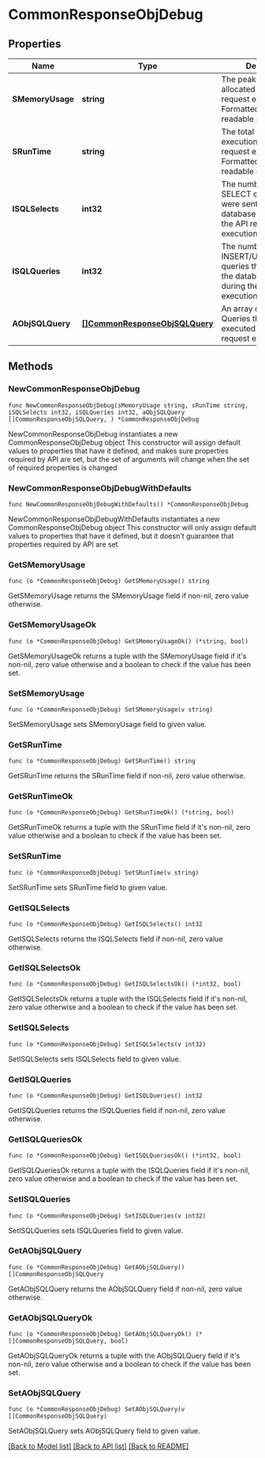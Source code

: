 # CommonResponseObjDebug

## Properties

Name | Type | Description | Notes
------------ | ------------- | ------------- | -------------
**SMemoryUsage** | **string** | The peak memory allocated during the API request execution. Formatted as a human readable string | 
**SRunTime** | **string** | The total server execution time of the API request execution. Formatted as a human readable string | 
**ISQLSelects** | **int32** | The number of SQL SELECT queries that were sent to the database server during the API request execution | 
**ISQLQueries** | **int32** | The number of SQL INSERT/UPDATE/DELETE queries that were sent to the database server during the API request execution | 
**AObjSQLQuery** | [**[]CommonResponseObjSQLQuery**](CommonResponseObjSQLQuery.md) | An array of the SQL Queries that were executed during the API request execution | 

## Methods

### NewCommonResponseObjDebug

`func NewCommonResponseObjDebug(sMemoryUsage string, sRunTime string, iSQLSelects int32, iSQLQueries int32, aObjSQLQuery []CommonResponseObjSQLQuery, ) *CommonResponseObjDebug`

NewCommonResponseObjDebug instantiates a new CommonResponseObjDebug object
This constructor will assign default values to properties that have it defined,
and makes sure properties required by API are set, but the set of arguments
will change when the set of required properties is changed

### NewCommonResponseObjDebugWithDefaults

`func NewCommonResponseObjDebugWithDefaults() *CommonResponseObjDebug`

NewCommonResponseObjDebugWithDefaults instantiates a new CommonResponseObjDebug object
This constructor will only assign default values to properties that have it defined,
but it doesn't guarantee that properties required by API are set

### GetSMemoryUsage

`func (o *CommonResponseObjDebug) GetSMemoryUsage() string`

GetSMemoryUsage returns the SMemoryUsage field if non-nil, zero value otherwise.

### GetSMemoryUsageOk

`func (o *CommonResponseObjDebug) GetSMemoryUsageOk() (*string, bool)`

GetSMemoryUsageOk returns a tuple with the SMemoryUsage field if it's non-nil, zero value otherwise
and a boolean to check if the value has been set.

### SetSMemoryUsage

`func (o *CommonResponseObjDebug) SetSMemoryUsage(v string)`

SetSMemoryUsage sets SMemoryUsage field to given value.


### GetSRunTime

`func (o *CommonResponseObjDebug) GetSRunTime() string`

GetSRunTime returns the SRunTime field if non-nil, zero value otherwise.

### GetSRunTimeOk

`func (o *CommonResponseObjDebug) GetSRunTimeOk() (*string, bool)`

GetSRunTimeOk returns a tuple with the SRunTime field if it's non-nil, zero value otherwise
and a boolean to check if the value has been set.

### SetSRunTime

`func (o *CommonResponseObjDebug) SetSRunTime(v string)`

SetSRunTime sets SRunTime field to given value.


### GetISQLSelects

`func (o *CommonResponseObjDebug) GetISQLSelects() int32`

GetISQLSelects returns the ISQLSelects field if non-nil, zero value otherwise.

### GetISQLSelectsOk

`func (o *CommonResponseObjDebug) GetISQLSelectsOk() (*int32, bool)`

GetISQLSelectsOk returns a tuple with the ISQLSelects field if it's non-nil, zero value otherwise
and a boolean to check if the value has been set.

### SetISQLSelects

`func (o *CommonResponseObjDebug) SetISQLSelects(v int32)`

SetISQLSelects sets ISQLSelects field to given value.


### GetISQLQueries

`func (o *CommonResponseObjDebug) GetISQLQueries() int32`

GetISQLQueries returns the ISQLQueries field if non-nil, zero value otherwise.

### GetISQLQueriesOk

`func (o *CommonResponseObjDebug) GetISQLQueriesOk() (*int32, bool)`

GetISQLQueriesOk returns a tuple with the ISQLQueries field if it's non-nil, zero value otherwise
and a boolean to check if the value has been set.

### SetISQLQueries

`func (o *CommonResponseObjDebug) SetISQLQueries(v int32)`

SetISQLQueries sets ISQLQueries field to given value.


### GetAObjSQLQuery

`func (o *CommonResponseObjDebug) GetAObjSQLQuery() []CommonResponseObjSQLQuery`

GetAObjSQLQuery returns the AObjSQLQuery field if non-nil, zero value otherwise.

### GetAObjSQLQueryOk

`func (o *CommonResponseObjDebug) GetAObjSQLQueryOk() (*[]CommonResponseObjSQLQuery, bool)`

GetAObjSQLQueryOk returns a tuple with the AObjSQLQuery field if it's non-nil, zero value otherwise
and a boolean to check if the value has been set.

### SetAObjSQLQuery

`func (o *CommonResponseObjDebug) SetAObjSQLQuery(v []CommonResponseObjSQLQuery)`

SetAObjSQLQuery sets AObjSQLQuery field to given value.



[[Back to Model list]](../README.md#documentation-for-models) [[Back to API list]](../README.md#documentation-for-api-endpoints) [[Back to README]](../README.md)


